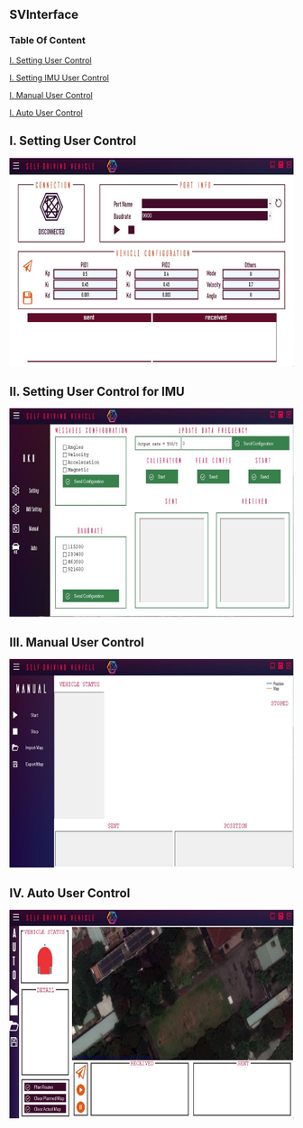 ## SVInterface

### Table Of Content

[I. Setting User Control](#SettingUC)

[I. Setting IMU User Control](#SettingIMUUC)

[I. Manual User Control](#ManualUC)

[I. Auto User Control](#AutoUC)

<a name="SettingUC"></a>
## I. Setting User Control

<p align="center">
  <img src="Images/SettingUC.JPG" width="700" height="370">
</p>

<a name="SettingIMUUC"></a>
## II. Setting User Control for IMU

<p align="center">
  <img src="Images/SettingIMUUC.JPG" width="700" height="370">
</p>

<a name="ManualUC"></a>
## III. Manual User Control

<p align="center">
  <img src="Images/ManualUC.JPG" width="700" height="370">
</p>

<a name="AutoUC"></a>
## IV. Auto User Control

<p align="center">
  <img src="Images/AutoUC.JPG" width="700" height="370">
</p>
